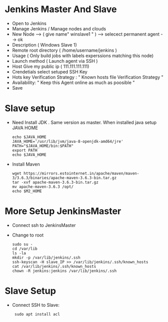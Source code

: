 # Jenkins Master And Slave

- Open to Jenkins
- Manage Jenkins / Manage nodes and clouds
- New Node --> ( give name" winslave1 " ) --> selecect permanent agent --> ok
- Description ( Windows Slave 1)
- Remote root directory ( /home/username/jenkins )
- Usage ( Only build jobs with labels experssions matching this node)
- Launch method ( Launch agent via SSH )
- Host Give my public ip ( 111.111.111.111)
- Crendetials select setuped SSH Key
- Hots key Verification Strategy : " Known hosts file Verification Strategy "
- Availability: " Keep this Agent online as much as poosible "
- Save

# Slave setup

- Need Install JDK . Same version as master. When installed java setup JAVA HOME

      
      echo $JAVA_HOME
      JAVA_HOME='/usr/lib/jvm/java-8-openjdk-amd64/jre'
      PATH="$JAVA_HOME/bin:$PATH"
      export PATH
      echo $JAVA_HOME
      
- Install Maven

      wget https://mirrors.estointernet.in/apache/maven/maven-3/3.6.3/binaries/apache-maven-3.6.3-bin.tar.gz
      tar -xvf apache-maven-3.6.3-bin.tar.gz
      mv apache-maven-3.6.3 /opt/
      echo $M2_HOME

# More Setup JenkinsMaster
      
- Connect ssh to JenkinsMaster
- Change to root
            
      sudo su -
      cd /var/lib
      ls -la
      mkdir -p /var/lib/jenkins/.ssh
      ssh-keyscan -H slave_IP >> /var/lib/jenkins/.ssh/known_hosts
      cat /var/lib/jenkins/.ssh/known_hosts
      chown -R jenkins:jenkins /var/lib/jenkins/.ssh
      
 # Slave Setup
 
 - Connect SSH to Slave:
 
        sudo apt install acl
 
 
      
      
      
      
      
      
      





    

